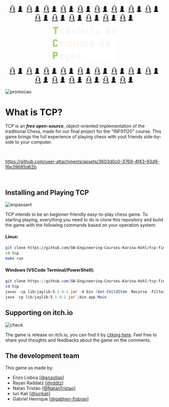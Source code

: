 <p align="center" style="text-align:center;">
<img alt="TCP pawn piece" src="./res/pieces/pawn.png" width="50" />
<img alt="TCP pawn piece" src="./res/pieces/pawn.png" width="50" />
<img alt="TCP pawn piece" src="./res/pieces/pawn.png" width="50" />
<img alt="TCP pawn piece" src="./res/pieces/pawn.png" width="50" />
<img alt="TCP pawn piece" src="./res/pieces/pawn.png" width="50" />
<img alt="TCP pawn piece" src="./res/pieces/pawn.png" width="50" />
<img alt="TCP pawn piece" src="./res/pieces/pawn.png" width="50" />
<img alt="TCP pawn piece" src="./res/pieces/pawn.png" width="50" />
<img alt="TCP pawn piece" src="./res/pieces/pawn.png" width="50" />
<img alt="TCP pawn piece" src="./res/pieces/pawn.png" width="50" />
<img alt="TCP pawn piece" src="./res/pieces/pawn.png" width="50" />
<img alt="TCP pawn piece" src="./res/pieces/pawn.png" width="50" />
<img alt="TCP pawn piece" src="./res/pieces/pawn.png" width="50" />
<img alt="TCP pawn piece" src="./res/pieces/pawn.png" width="50" />
<img alt="TCP pawn piece" src="./res/pieces/pawn.png" width="50" />
</p>



<p align="center" style="text-align:center;">
<img alt="TCP logo" src="./res/ui/logo.png" width="200"/>
</p>


<p align="center" style="text-align:center;">
<img alt="TCP pawn piece" src="./res/pieces/pawn.png" width="50" />
<img alt="TCP pawn piece" src="./res/pieces/pawn.png" width="50" />
<img alt="TCP pawn piece" src="./res/pieces/pawn.png" width="50" />
<img alt="TCP pawn piece" src="./res/pieces/pawn.png" width="50" />
<img alt="TCP pawn piece" src="./res/pieces/pawn.png" width="50" />
<img alt="TCP pawn piece" src="./res/pieces/pawn.png" width="50" />
<img alt="TCP pawn piece" src="./res/pieces/pawn.png" width="50" />
<img alt="TCP pawn piece" src="./res/pieces/pawn.png" width="50" />
<img alt="TCP pawn piece" src="./res/pieces/pawn.png" width="50" />
<img alt="TCP pawn piece" src="./res/pieces/pawn.png" width="50" />
<img alt="TCP pawn piece" src="./res/pieces/pawn.png" width="50" />
<img alt="TCP pawn piece" src="./res/pieces/pawn.png" width="50" />
<img alt="TCP pawn piece" src="./res/pieces/pawn.png" width="50" />
<img alt="TCP pawn piece" src="./res/pieces/pawn.png" width="50" />
<img alt="TCP pawn piece" src="./res/pieces/pawn.png" width="50" />
</p>

![promocao](https://github.com/user-attachments/assets/ad71afb0-78a1-4380-919e-df262cbae3d8)

What is TCP?
===


TCP is an ***free open-source***, object-oriented implementation of the
traditional Chess, made for our final project for the "INF01120"
course. This game brings the full experience of playing chess with yout friends side-by-side to your computer.

<br>

https://github.com/user-attachments/assets/3603d0c0-3769-4f43-93d9-f6e39685d62b

<br>

## Installing and Playing TCP

![enpassant](https://github.com/user-attachments/assets/04bbc996-d517-435f-b565-1c182cea4a7d)

TCP intends to be an beginner-friendly easy-to-play chess game. To starting playing, everything you need to do is clone this repository and build the game with the following commands based on your operation system:

#### Linux:
```bash
git clone https://github.com/SW-Engineering-Courses-Karina-Kohl/tcp-final-20251-grupo02.git tcp
cd tcp
make run
```

#### Windows (VSCode Terminal/PowerShell):
```powershell
git clone https://github.com/SW-Engineering-Courses-Karina-Kohl/tcp-final-20251-grupo02.git tcp
cd tcp
javac -cp lib/jaylib-5.5.0-2.jar -d bin (Get-ChildItem -Recurse -Filter *.java -Path src).FullName
java -cp lib/jaylib-5.5.0-2.jar`;bin app.Main
```

## Supporting on itch.io

![check](https://github.com/user-attachments/assets/aa096536-c949-40f4-a908-913df962d62c)

The game is release on itch.io, you can find it by [cliking here](https://iuri-kali.itch.io/tcp). Feel free to share yout thoughts and feedbacks about the game on the comments.

## The development team
This game as made by:

- Enzo Lisboa [[@enzolisp](https://github.com/enzolisp)]
- Rayan Raddatz [[@rddtz](https://github.com/rddtz)]
- Natan Tristão [[@NatanTristao](https://github.com/NatanTristao)]
- Iuri Kali [[@iurikali](https://github.com/iurikali)]
- Gabriel Henrique [[@gabhen-fisbran](https://github.com/gabhen-fisbran)]
